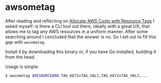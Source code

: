 # awsometag

After reading and reflecting on [Allocate AWS Costs with Resource Tags](https://medium.com/@davidevanpaulis/allocate-aws-costs-with-resource-tags-277de240487f) I asked myself: is there a CLI tool out there, ideally with a great UX, that allows me to tag *any* AWS resources in a uniform manner. After some searching around I concluded that the answer is no. So I set out to fill this gap with `awsometag`.

Install it by downloading this binary or, if you have Go installed, building it from the head.

Usage is simple:

```sh
$ awsometag $RESOURCEARN TAG_KEY1=TAG_VAL1,TAG_KEY2=TAG_VAL2,...
```
